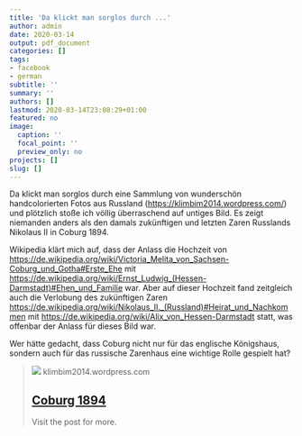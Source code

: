 ```yaml
---
title: 'Da klickt man sorglos durch ...'
author: admin
date: 2020-03-14
output: pdf_document
categories: []
tags:
- facebook
- german
subtitle: ''
summary: ''
authors: []
lastmod: 2020-03-14T23:08:29+01:00
featured: no
image:
  caption: ''
  focal_point: ''
  preview_only: no
projects: []
slug: []
---
```

Da klickt man sorglos durch eine Sammlung von wunderschön handcolorierten Fotos aus Russland (https://klimbim2014.wordpress.com/) und plötzlich stoße ich völlig überraschend auf untiges Bild. Es zeigt niemanden anders als den damals zukünftigen und letzten Zaren Russlands Nikolaus II in Coburg 1894. 

Wikipedia klärt mich auf, dass der Anlass die Hochzeit von https://de.wikipedia.org/wiki/Victoria_Melita_von_Sachsen-Coburg_und_Gotha#Erste_Ehe mit https://de.wikipedia.org/wiki/Ernst_Ludwig_(Hessen-Darmstadt)#Ehen_und_Familie war. Aber auf dieser Hochzeit fand zeitgleich auch die Verlobung des  zukünftigen Zaren https://de.wikipedia.org/wiki/Nikolaus_II._(Russland)#Heirat_und_Nachkommen mit https://de.wikipedia.org/wiki/Alix_von_Hessen-Darmstadt statt, was offenbar der Anlass für dieses Bild war. 

Wer hätte gedacht, dass Coburg nicht nur für das englische Königshaus, sondern auch für das russische Zarenhaus eine wichtige Rolle gespielt hat?
> [![](https://klimbim2014.files.wordpress.com/2020/02/alix-princess-of-hesse-coburg-1894.jpg)](https://klimbim2014.wordpress.com/2020/02/25/coburg-1894/)
> klimbim2014.wordpress.com
> ## [Coburg 1894](https://klimbim2014.wordpress.com/2020/02/25/coburg-1894/)
>
>Visit the post for more.

